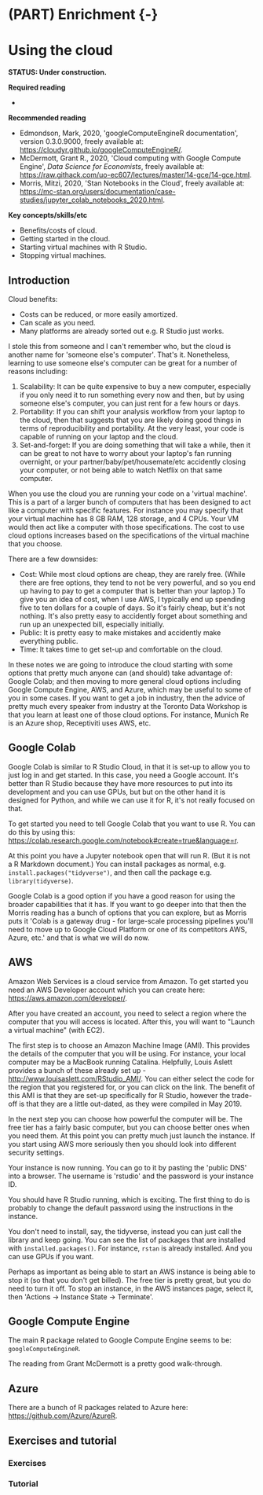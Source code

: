 
# (PART) Enrichment {-}

# Using the cloud

**STATUS: Under construction.**

**Required reading**

- 

**Recommended reading**

- Edmondson, Mark, 2020, 'googleComputeEngineR documentation', version 0.3.0.9000, freely available at: https://cloudyr.github.io/googleComputeEngineR/.
- McDermott, Grant R., 2020, 'Cloud computing with Google Compute Engine', *Data Science for Economists*, freely available at: https://raw.githack.com/uo-ec607/lectures/master/14-gce/14-gce.html.
- Morris, Mitzi, 2020, 'Stan Notebooks in the Cloud', freely available at: https://mc-stan.org/users/documentation/case-studies/jupyter_colab_notebooks_2020.html.

**Key concepts/skills/etc**

- Benefits/costs of cloud.
- Getting started in the cloud.
- Starting virtual machines with R Studio.
- Stopping virtual machines.





## Introduction

Cloud benefits:
- Costs can be reduced, or more easily amortized.
- Can scale as you need.
- Many platforms are already sorted out e.g. R Studio just works.


I stole this from someone and I can't remember who, but the cloud is another name for 'someone else's computer'. That's it. Nonetheless, learning to use someone else's computer can be great for a number of reasons including:

1) Scalability: It can be quite expensive to buy a new computer, especially if you only need it to run something every now and then, but by using someone else's computer, you can just rent for a few hours or days. 
2) Portability: If you can shift your analysis workflow from your laptop to the cloud, then that suggests that you are likely doing good things in terms of reproducibility and portability. At the very least, your code is capable of running on your laptop and the cloud.
3) Set-and-forget: If you are doing something that will take a while, then it can be great to not have to worry about your laptop's fan running overnight, or your partner/baby/pet/housemate/etc accidently closing your computer, or not being able to watch Netflix on that same computer. 

When you use the cloud you are running your code on a 'virtual machine'. This is a part of a larger bunch of computers that has been designed to act like a computer with specific features. For instance you may specify that your virtual machine has 8 GB RAM, 128 storage, and 4 CPUs. Your VM would then act like a computer with those specifications. The cost to use cloud options increases based on the specifications of the virtual machine that you choose.

There are a few downsides:

- Cost: While most cloud options are cheap, they are rarely free. (While there are free options, they tend to not be very powerful, and so you end up having to pay to get a computer that is better than your laptop.) To give you an idea of cost, when I use AWS, I typically end up spending five to ten dollars for a couple of days. So it's fairly cheap, but it's not nothing. It's also pretty easy to accidently forget about something and run up an unexpected bill, especially initially. 
- Public: It is pretty easy to make mistakes and accidently make everything public.
- Time: It takes time to get set-up and comfortable on the cloud.

In these notes we are going to introduce the cloud starting with some options that pretty much anyone can (and should) take advantage of: Google Colab; and then moving to more general cloud options including Google Compute Engine, AWS, and Azure, which may be useful to some of you in some cases. If you want to get a job in industry, then the advice of pretty much every speaker from industry at the Toronto Data Workshop is that you learn at least one of those cloud options. For instance, Munich Re is an Azure shop, Receptiviti uses AWS, etc.




## Google Colab

Google Colab is similar to R Studio Cloud, in that it is set-up to allow you to just log in and get started. In this case, you need a Google account. It's better than R Studio because they have more resources to put into its development and you can use GPUs, but but on the other hand it is designed for Python, and while we can use it for R, it's not really focused on that.

To get started you need to tell Google Colab that you want to use R. You can do this by using this: https://colab.research.google.com/notebook#create=true&language=r.

At this point you have a Jupyter notebook open that will run R. (But it is not a R Markdown document.) You can install packages as normal, e.g. `install.packages("tidyverse")`, and then call the package e.g. `library(tidyverse)`.

Google Colab is a good option if you have a good reason for using the broader capabilities that it has. If you want to go deeper into that then the Morris reading has a bunch of options that you can explore, but as Morris puts it 'Colab is a gateway drug - for large-scale processing pipelines you'll need to move up to Google Cloud Platform or one of its competitors AWS, Azure, etc.' and that is what we will do now.



## AWS

Amazon Web Services is a cloud service from Amazon. To get started you need an AWS Developer account which you can create here: https://aws.amazon.com/developer/.

After you have created an account, you need to select a region where the computer that you will access is located. After this, you will want to "Launch a virtual machine" (with EC2). 

The first step is to choose an Amazon Machine Image (AMI). This provides the details of the computer that you will be using. For instance, your local computer may be a MacBook running Catalina. Helpfully, Louis Aslett provides a bunch of these already set up - http://www.louisaslett.com/RStudio_AMI/. You can either select the code for the region that you registered for, or you can click on the link. The benefit of this AMI is that they are set-up specifically for R Studio, however the trade-off is that they are a little out-dated, as they were compiled in May 2019.

In the next step you can choose how powerful the computer will be. The free tier has a fairly basic computer, but you can choose better ones when you need them. At this point you can pretty much just launch the instance. If you start using AWS more seriously then you should look into different security settings.

Your instance is now running. You can go to it by pasting the 'public DNS' into a browser. The username is 'rstudio' and the password is your instance ID.

You should have R Studio running, which is exciting. The first thing to do is probably to change the default password using the instructions in the instance.

You don't need to install, say, the tidyverse, instead you can just call the library and keep going. You can see the list of packages that are installed with `installed.packages()`. For instance, `rstan` is already installed. And you can use GPUs if you want.

Perhaps as important as being able to start an AWS instance is being able to stop it (so that you don't get billed). The free tier is pretty great, but you do need to turn it off. To stop an instance, in the AWS instances page, select it, then 'Actions -> Instance State -> Terminate'.




## Google Compute Engine

The main R package related to Google Compute Engine seems to be: `googleComputeEngineR`.

The reading from Grant McDermott is a pretty good walk-through. 


## Azure

There are a bunch of R packages related to Azure here: https://github.com/Azure/AzureR.






## Exercises and tutorial

### Exercises

### Tutorial



